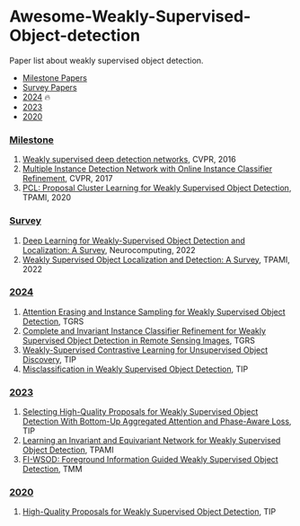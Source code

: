 # Awesome-Weakly-Supervised-Object-detection
Paper list about weakly supervised object detection.

- [Milestone Papers](#milestone-papers-)
- [Survey Papers](#survey-papers-)
- [2024](#2024-papers-)  :fire:
- [2023](#2023-papers-) 
- [2020](#2020-papers-)  



### [Milestone](#milestone) <span id="milestone-papers-"></span>
1. [Weakly supervised deep detection networks](https://ieeexplore.ieee.org/document/7780680), CVPR, 2016
2. [Multiple Instance Detection Network with Online Instance Classifier Refinement](https://openaccess.thecvf.com/content_cvpr_2017/papers/Tang_Multiple_Instance_Detection_CVPR_2017_paper.pdf), CVPR, 2017
3. [PCL: Proposal Cluster Learning for Weakly Supervised Object Detection](https://ieeexplore.ieee.org/document/8493315), TPAMI, 2020

### [Survey](#survey) <span id="survey-papers-"></span>
1. [Deep Learning for Weakly-Supervised Object Detection and Localization: A Survey](https://www.sciencedirect.com/science/article/abs/pii/S0925231222001175), Neurocomputing, 2022
2. [Weakly Supervised Object Localization and Detection: A Survey](https://ieeexplore.ieee.org/document/9409690), TPAMI, 2022

   
### [2024](#2024) <span id="2024-papers-"></span>
1. [Attention Erasing and Instance Sampling for Weakly Supervised Object Detection](https://ieeexplore.ieee.org/document/10345589), TGRS
2. [Complete and Invariant Instance Classifier Refinement for Weakly Supervised Object Detection in Remote Sensing Images](https://ieeexplore.ieee.org/document/10547062), TGRS
3. [Weakly-Supervised Contrastive Learning for Unsupervised Object Discovery](https://ieeexplore.ieee.org/document/10482848), TIP
4. [Misclassification in Weakly Supervised Object Detection](https://ieeexplore.ieee.org/document/10539052), TIP

### [2023](#2023) <span id="2023-papers-"></span>
1. [Selecting High-Quality Proposals for Weakly Supervised Object Detection With Bottom-Up Aggregated Attention and Phase-Aware Loss](https://ieeexplore.ieee.org/document/10003247), TIP
2. [Learning an Invariant and Equivariant Network for Weakly Supervised Object Detection](https://ieeexplore.ieee.org/document/10123080), TPAMI
3. [FI-WSOD: Foreground Information Guided Weakly Supervised Object Detection](https://ieeexplore.ieee.org/document/9854139), TMM

### [2020](#2020) <span id="2020-papers-"></span>
1. [High-Quality Proposals for Weakly Supervised Object Detection](https://ieeexplore.ieee.org/document/9069411), TIP
